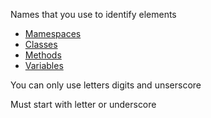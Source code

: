 Names that you use to identify elements
* [Mamespaces](Namespaces.md)
* [Classes](Classes.md)
* [Methods](Methods.md)
* [Variables](Variables.md)

You can only use letters digits and unserscore

Must start with letter or underscore
